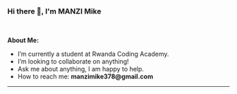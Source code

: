 <!-- Your title -->
### Hi there 👋, I'm MANZI Mike
<!-- Your badges
You can use the website to generate badges: https://shields.io/
-->
<!--
[![Portfolio](https://img.shields.io/badge/-Portfolio-red?style=flat&logo=appveyor&logoColor=white)](https://zachayers.io)
[![Github](https://img.shields.io/badge/-Github-000?style=flat&logo=Github&logoColor=white)](https://github.com/zjayers)
[![Linkedin](https://img.shields.io/badge/-LinkedIn-blue?style=flat&logo=Linkedin&logoColor=white)](https://www.linkedin.com/in/zjayers/)
-->
&nbsp;

<!-- Talking about you -->
**About Me:**

- I’m currently a student at Rwanda Coding Academy.
- I’m looking to collaborate on anything!
- Ask me about anything, I am happy to help.
- How to reach me: __manzimike378@gmail.com__

---

